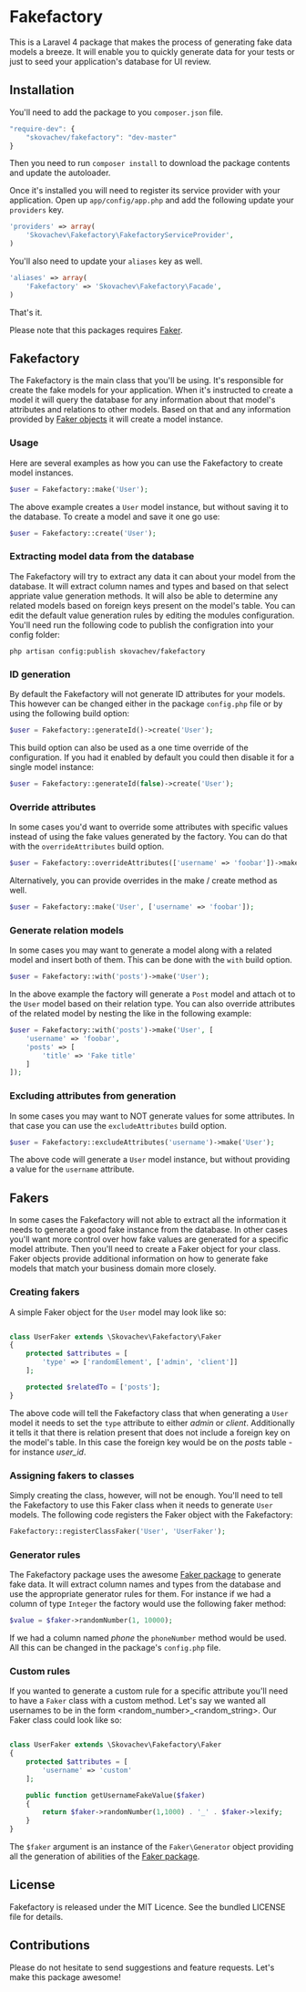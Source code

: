 # Fakefactory

This is a Laravel 4 package that makes the process of generating fake data models a breeze. It will enable you to quickly generate data for your tests or just to seed your application's database for UI review.

## Installation

You'll need to add the package to you `composer.json` file.

```js
"require-dev": {
    "skovachev/fakefactory": "dev-master"
}
```

Then you need to run `composer install` to download the package contents and update the autoloader.

Once it's installed you will need to register its service provider with your application. Open up `app/config/app.php` and add the following update your `providers` key.

```php
'providers' => array(
    'Skovachev\Fakefactory\FakefactoryServiceProvider',
)
```

You'll also need to update your `aliases` key as well.

```php
'aliases' => array(
    'Fakefactory' => 'Skovachev\Fakefactory\Facade',
)
```

That's it.

Please note that this packages requires [Faker](https://github.com/fzaninotto/Faker).

## Fakefactory
The Fakefactory is the main class that you'll be using. It's responsible for create the fake models for your application. When it's instructed to create a model it will query the database for any information about that model's attributes and relations to other models. Based on that and any information provided by [Faker objects](#fakers) it will create a model instance.

### Usage
Here are several examples as how you can use the Fakefactory to create model instances. 

```php
$user = Fakefactory::make('User');
```

The above example creates a `User` model instance, but without saving it to the database. To create a model and save it one go use:

```php
$user = Fakefactory::create('User');
```

### Extracting model data from the database
The Fakefactory will try to extract any data it can about your model from the database. It will extract column names and types and based on that select appriate value generation methods. It will also be able to determine any related models based on foreign keys present on the model's table. 
You can edit the default value generation rules by editing the modules configuration. You'll need run the following code to publish the configration into your config folder:

```
php artisan config:publish skovachev/fakefactory
```

### ID generation
By default the Fakefactory will not generate ID attributes for your models. This however can be changed either in the package `config.php` file or by using the following build option:

```php
$user = Fakefactory::generateId()->create('User');
```

This build option can also be used as a one time override of the configuration. If you had it enabled by default you could then disable it for a single model instance:

```php
$user = Fakefactory::generateId(false)->create('User');
```

### Override attributes
In some cases you'd want to override some attributes with specific values instead of using the fake values generated by the factory. You can do that with the `overrideAttributes` build option.

```php
$user = Fakefactory::overrideAttributes(['username' => 'foobar'])->make('User');
```

Alternatively, you can provide overrides in the make / create method as well.

```php
$user = Fakefactory::make('User', ['username' => 'foobar']);
```

### Generate relation models
In some cases you may want to generate a model along with a related model and insert both of them. This can be done with the `with` build option.

```php
$user = Fakefactory::with('posts')->make('User');
```

In the above example the factory will generate a `Post` model and attach ot to the `User` model based on their relation type.
You can also override attributes of the related model by nesting the like in the following example:

```php
$user = Fakefactory::with('posts')->make('User', [
	'username' => 'foobar',
	'posts' => [
		'title' => 'Fake title'
	]
]);
```

### Excluding attributes from generation
In some cases you may want to NOT generate values for some attributes. In that case you can use the `excludeAttributes` build option.

```php
$user = Fakefactory::excludeAttributes('username')->make('User');
```
The above code will generate a `User` model instance, but without providing a value for the `username` attribute.

## Fakers<a name='fakers'></a>
In some cases the Fakefactory will not able to extract all the information it needs to generate a good fake instance from the database. In other cases you'll want more control over how fake values are generated for a specific model attribute. Then you'll need to create a Faker object for your class.
Faker objects provide additional information on how to generate fake models that match your business domain more closely.

### Creating fakers
A simple Faker object for the `User` model may look like so:

```php

class UserFaker extends \Skovachev\Fakefactory\Faker
{
    protected $attributes = [
        'type' => ['randomElement', ['admin', 'client']]
    ];

    protected $relatedTo = ['posts'];
}
```

The above code will tell the Fakefactory class that when generating a `User` model it needs to set the `type` attribute to either *admin* or *client*. Additionally it tells it that there is relation present that does not include a foreign key on the model's table. In this case the foreign key would be on the *posts* table - for instance *user_id*.

### Assigning fakers to classes
Simply creating the class, however, will not be enough. You'll need to tell the Fakefactory to use this Faker class when it needs to generate `User` models. The following code registers the Faker object with the Fakefactory:

```php
Fakefactory::registerClassFaker('User', 'UserFaker');
```

### Generator rules
The Fakefactory package uses the awesome [Faker package](https://github.com/fzaninotto/Faker) to generate fake data.
It will extract column names and types from the database and use the appropriate generator rules for them. 
For instance if we had a column of type `Integer` the factory would use the following faker method:

```php
$value = $faker->randomNumber(1, 10000);
```

If we had a column named *phone* the `phoneNumber` method would be used.
All this can be changed in the package's `config.php` file.

### Custom rules
If you wanted to generate a custom rule for a specific attribute you'll need to have a `Faker` class with a custom method. Let's say we wanted all usernames to be in the form <random_number>_<random_string>. Our Faker class could look like so:

```php

class UserFaker extends \Skovachev\Fakefactory\Faker
{
    protected $attributes = [
        'username' => 'custom'
    ];

    public function getUsernameFakeValue($faker)
    {
        return $faker->randomNumber(1,1000) . '_' . $faker->lexify;
    }
}
```

The `$faker` argument is an instance of the `Faker\Generator` object providing all the generation of abilities of the [Faker package](https://github.com/fzaninotto/Faker).

## License

Fakefactory is released under the MIT Licence. See the bundled LICENSE file for details.

## Contributions

Please do not hesitate to send suggestions and feature requests. Let's make this package awesome!



